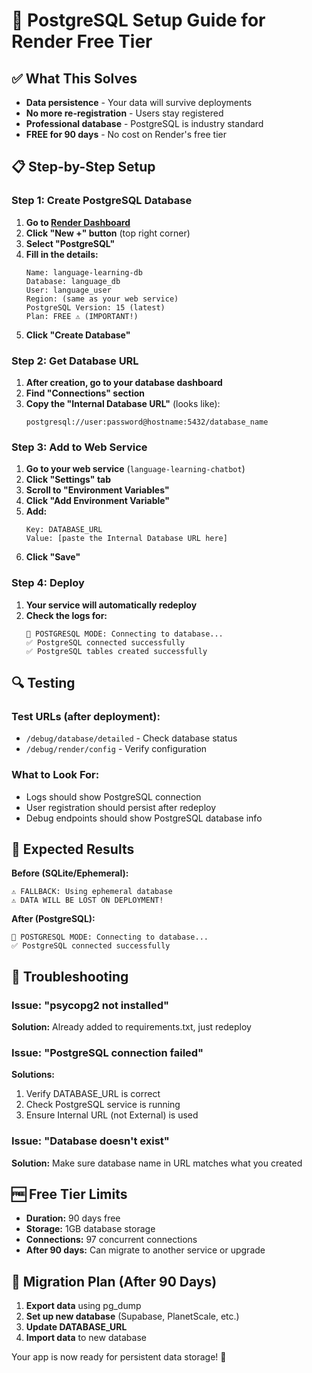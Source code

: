 # 🐘 PostgreSQL Setup Guide for Render Free Tier

## ✅ What This Solves
- **Data persistence** - Your data will survive deployments
- **No more re-registration** - Users stay registered
- **Professional database** - PostgreSQL is industry standard
- **FREE for 90 days** - No cost on Render's free tier

## 📋 Step-by-Step Setup

### Step 1: Create PostgreSQL Database

1. **Go to [Render Dashboard](https://dashboard.render.com)**
2. **Click "New +" button** (top right corner)
3. **Select "PostgreSQL"**
4. **Fill in the details:**
   ```
   Name: language-learning-db
   Database: language_db
   User: language_user
   Region: (same as your web service)
   PostgreSQL Version: 15 (latest)
   Plan: FREE ⚠️ (IMPORTANT!)
   ```
5. **Click "Create Database"**

### Step 2: Get Database URL

1. **After creation, go to your database dashboard**
2. **Find "Connections" section**
3. **Copy the "Internal Database URL"** (looks like):
   ```
   postgresql://user:password@hostname:5432/database_name
   ```

### Step 3: Add to Web Service

1. **Go to your web service** (`language-learning-chatbot`)
2. **Click "Settings" tab**
3. **Scroll to "Environment Variables"**
4. **Click "Add Environment Variable"**
5. **Add:**
   ```
   Key: DATABASE_URL
   Value: [paste the Internal Database URL here]
   ```
6. **Click "Save"**

### Step 4: Deploy

1. **Your service will automatically redeploy**
2. **Check the logs for:**
   ```
   🐘 POSTGRESQL MODE: Connecting to database...
   ✅ PostgreSQL connected successfully
   ✅ PostgreSQL tables created successfully
   ```

## 🔍 Testing

### Test URLs (after deployment):
- `/debug/database/detailed` - Check database status
- `/debug/render/config` - Verify configuration

### What to Look For:
- Logs should show PostgreSQL connection
- User registration should persist after redeploy
- Debug endpoints should show PostgreSQL database info

## 🎯 Expected Results

**Before (SQLite/Ephemeral):**
```
⚠️ FALLBACK: Using ephemeral database
⚠️ DATA WILL BE LOST ON DEPLOYMENT!
```

**After (PostgreSQL):**
```
🐘 POSTGRESQL MODE: Connecting to database...
✅ PostgreSQL connected successfully
```

## 🔧 Troubleshooting

### Issue: "psycopg2 not installed"
**Solution:** Already added to requirements.txt, just redeploy

### Issue: "PostgreSQL connection failed"
**Solutions:**
1. Verify DATABASE_URL is correct
2. Check PostgreSQL service is running
3. Ensure Internal URL (not External) is used

### Issue: "Database doesn't exist"
**Solution:** Make sure database name in URL matches what you created

## 🆓 Free Tier Limits

- **Duration:** 90 days free
- **Storage:** 1GB database storage
- **Connections:** 97 concurrent connections
- **After 90 days:** Can migrate to another service or upgrade

## 🔄 Migration Plan (After 90 Days)

1. **Export data** using pg_dump
2. **Set up new database** (Supabase, PlanetScale, etc.)
3. **Update DATABASE_URL**
4. **Import data** to new database

Your app is now ready for persistent data storage! 🎉 